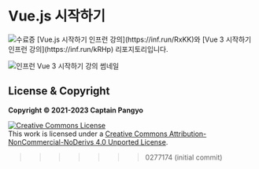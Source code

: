 # Vue.js 시작하기
<img alt="수료증" href="https://www.inflearn.com/certificate/778544-324088-12465874">
[Vue.js 시작하기 인프런 강의](https://inf.run/RxKK)와 [Vue 3 시작하기 인프런 강의](https://inf.run/kRHp) 리포지토리입니다.

![인프런 Vue 3 시작하기 강의 썸네일](https://cdn.inflearn.com/public/courses/332010/cover/fffd02eb-685e-44ab-aa0d-6788349338c5/332010-eng.png)

## License & Copyright

**Copyright © 2021-2023 Captain Pangyo**

<a rel="license" href="http://creativecommons.org/licenses/by-nc-nd/4.0/"><img alt="Creative Commons License" style="border-width:0" src="https://i.creativecommons.org/l/by-nc-nd/4.0/88x31.png" /></a><br />This work is licensed under a <a rel="license" href="http://creativecommons.org/licenses/by-nc-nd/4.0/">Creative Commons Attribution-NonCommercial-NoDerivs 4.0 Unported License</a>.
>>>>>>> 0277174 (initial commit)
